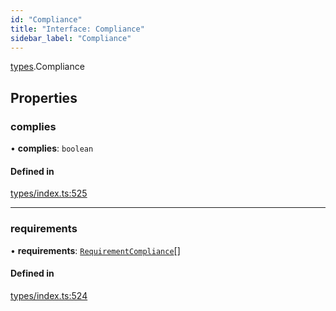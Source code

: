 ```yaml
---
id: "Compliance"
title: "Interface: Compliance"
sidebar_label: "Compliance"
---
```


[types](../../../modules/Types/Types.md).Compliance

## Properties

### complies

• **complies**: `boolean`

#### Defined in

[types/index.ts:525](https://github.com/PolymeshAssociation/polymesh-sdk/blob/95e180d28/src/types/index.ts#L525)

___

### requirements

• **requirements**: [`RequirementCompliance`](../RequirementCompliance/RequirementCompliance.md)[]

#### Defined in

[types/index.ts:524](https://github.com/PolymeshAssociation/polymesh-sdk/blob/95e180d28/src/types/index.ts#L524)
